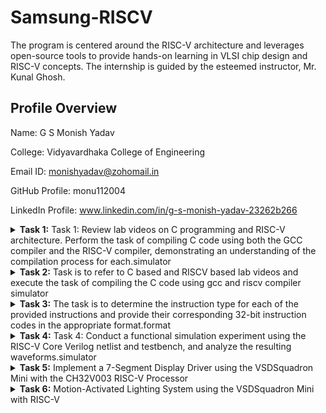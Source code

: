 # Samsung-RISCV
The program is centered around the RISC-V architecture and leverages open-source tools to provide hands-on learning in VLSI chip design and RISC-V concepts. The internship is guided by the esteemed instructor, Mr. Kunal Ghosh.

## Profile Overview

Name: G S Monish Yadav

College: Vidyavardhaka College of Engineering

Email ID: monishyadav@zohomail.in

GitHub Profile: monu112004

LinkedIn Profile: www.linkedin.com/in/g-s-monish-yadav-23262b266

<details>
<summary><b>Task 1:</b> Task 1: Review lab videos on C programming and RISC-V architecture. Perform the task of compiling C code using both the GCC compiler and the RISC-V compiler, demonstrating an understanding of the compilation process for each.simulator</summary>   
<br>

## C and RISC-V Based Labs

This repository demonstrates the processes involved in compiling C programs and generating assembly code using both a standard GCC compiler and a RISC-V GCC compiler. It includes comprehensive steps and explanations to guide users through each stage of the compilation and debugging workflow.

## C Language-Based Lab

### Steps to Compile a .c File on Your Machine:

1. Open the bash terminal and navigate to the directory where you want to create your file.
2. Use the following command to create and edit a new .c file:
   ```sh
   gedit sum_1ton.c
![3](https://github.com/user-attachments/assets/0e762cb5-cbdf-495e-aaec-0dea9aae3aa1)

### Steps to Compile a .c File on Your Machine:
 ```sh
 gcc sum_1ton.c
 ./a.out
 # Compilation and execution complete.
 ```
![2](https://github.com/user-attachments/assets/5712cf49-d372-467e-9ace-425a3741b7b4)
## RISC-V Based Lab

### Steps to Compile Using RISC-V GCC Compiler:
1. Ensure the RISC-V GCC compiler is installed and accessible on your system.
2. Verify the .c file contents using the cat command:
``` sh
cat sum_1ton.c
```
3. Compile the C program for RISC-V architecture using:
``` sh
riscv64-unknown-elf-gcc -O1 -mabi=lp64 -march=rv64i -o sum_1ton.o sum_1ton.c
```
4. Disassemble the object file to view its assembly code using:
``` sh
riscv64-unknown-elf-objdump -d sum_1ton.o
```
5. Use /main in the terminal to locate the main function in the assembly output.
![4](https://github.com/user-attachments/assets/abbb078b-bee3-452d-9e04-0f0d61ba42bf)
### Explanation of Key Commands and Options: 
1. -mabi=lp64: Specifies the Application Binary Interface (ABI) for 64-bit integers, pointers, and long data types, suitable for 64-bit RISC-V architecture.

2. -march=rv64i: Indicates the 64-bit RISC-V base integer instruction set architecture.

3. -O1: Enables basic optimization for better performance without significantly increasing compilation time.

4. riscv64-unknown-elf-objdump: A tool for disassembling RISC-V binaries to examine the code structure and debug it effectively.
</details>

<details>   
<summary><b>Task 2:</b> Task is to refer to C based and RISCV based lab videos and execute the task of compiling the C code using gcc and riscv compiler simulator</summary>   
<br>
   
#  RISC-V ISA Simulation with SPIKE
This repository provides instructions for setting up and using SPIKE, a RISC-V ISA simulator, along with the Proxy Kernel (pk) for program execution. Follow the steps below to install the necessary tools, run simulations, and debug RISC-V programs effectively.

##  What is SPIKE?
SPIKE is an open-source RISC-V ISA simulator written in C++. It emulates a RISC-V core and cache system, enabling developers to test RISC-V programs without hardware. SPIKE supports running standalone programs as well as operating systems like Linux

## Testing the SPIKE Simulator
To validate the setup, compile and execute a sample program (sum_1ton.c) using both the GCC and RISC-V compilers.
### Using GCC Compiler:
``` sh
gcc product.c  
./a.out
```
![VirtualBox_vsdworkshop_13_01_2025_20_43_22](https://github.com/user-attachments/assets/e20f695b-6839-42d1-9f3f-7835fb7b8d7f)

### Using RISC-V Compiler:
``` sh
spike pk product.o
```
## Analyzing the Assembly Code
### Objdump Analysis:
Generate the assembly code with the following command:
``` sh
riscv64-unknown-elf-objdump -d sum_1ton.o | less
```
![VirtualBox_vsdworkshop_13_01_2025_20_43_47](https://github.com/user-attachments/assets/04a7db80-2d33-42ed-bafd-77a29c09d413)

### Debugging with SPIKE:
1. Open the debugger using the command:
``` sh
spike -d pk product.o
```
2. Perform debugging operations in the terminal.
   
## Optimization Levels
Snapshots of RISC-V objdump at different optimization levels (-O1 and -Ofast) provide insights into how compiler optimizations affect the generated assembly code. Use these options during compilation to analyze the differences:

-O1 Optimization

-Ofast Optimization

![VirtualBox_vsdworkshop_13_01_2025_20_42_05](https://github.com/user-attachments/assets/68908728-8b0a-405b-8b9c-19f3cc09741b) 

</details>
<details>
<summary><b>Task 3:</b> The task is to determine the instruction type for each of the provided instructions and provide their corresponding 32-bit instruction codes in the appropriate format.format</summary>

# Understanding RISC-V and Its Instruction Formats

## What is RISC-V?
RISC-V is an open-source Instruction Set Architecture (ISA) that enables developers to design processors tailored to specific applications. Based on Reduced Instruction Set Computer (RISC) principles, RISC-V represents the fifth generation of processors built on this concept. Its open and free nature means developers can utilize RISC-V without purchasing licenses, making it a compelling alternative to proprietary processor technologies.

## Instruction Formats in RISC-V
The instruction format of a processor defines how machine language instructions are structured for execution. These instructions are composed of binary data (0s and 1s), each segment providing details about data location and operations to be performed. In RISC-V, there are six primary instruction formats:

1. **R-format**
2. **I-format**
3. **S-format**
4. **B-format**
5. **U-format**
6. **J-format**
<img width="772" alt="instructions_types" src="https://github.com/user-attachments/assets/d6c2154d-57bb-44cc-a4a2-b5cd4480c46f" />

Let’s examine each format in detail.

---

### 1. R-type Instruction
R-type (Register-type) instructions operate on registers rather than memory locations. These are used for arithmetic and logical operations. Each instruction is 32 bits and divided into six fields:

#### Structure:

| Field Name | Size  | Description                            |
|------------|-------|----------------------------------------|
| Opcode     | 7 bits| Determines the instruction type        |
| rd         | 5 bits| Destination register                  |
| func3      | 3 bits| Specifies the type of operation       |
| rs1        | 5 bits| First source register                 |
| rs2        | 5 bits| Second source register                |
| func7      | 7 bits| Additional operation specification    |

#### Example: ADD r9, r2, r5
- **Operation:** Adds values in registers r2 and r5, storing the result in r9.
- **Field Breakdown:**

  - Opcode: `0110011`
  - rd (Destination): `r9` -> `01001`
  - rs1 (Source 1): `r2` -> `00010`
  - rs2 (Source 2): `r5` -> `00101`
  - func3: `000`
  - func7: `0000000`
- **32-bit Instruction:** `0000000_00101_00010_000_01001_0110011`


#### Example: XOR r10, r1, r4
- **Operation:** XOR operation between r1 and r4, result in r10.
- **Field Breakdown:**

  - Opcode: `0110011`
  - rd (Destination): `r10` -> `01010`
  - rs1 (Source 1): `r1` -> `00001`
  - rs2 (Source 2): `r4` -> `00100`
  - func3: `100`
  - func7: `0000000`
- **32-bit Instruction:** `0000000_00100_00001_100_01010_0110011`


#### Example: SLT r11, r2, r4
- **Operation:** Sets r11 to 1 if r2 < r4; otherwise, sets r11 to 0.
- **Field Breakdown:**

  - Opcode: `0110011`
  - rd (Destination): `r11` -> `01011`
  - rs1 (Source 1): `r2` -> `00010`
  - rs2 (Source 2): `r4` -> `00100`
  - func3: `010`
  - func7: `0000000`
- **32-bit Instruction:** `0000000_00100_00010_010_01011_0110011`

![r type](https://github.com/user-attachments/assets/d1be72f1-b550-44cb-8e39-7be69fa91379)

---

### 2. I-type Instruction
I-type (Immediate-type) instructions use a register and an immediate (constant) value. These are typically used for load and immediate operations.

#### Structure:

| Field Name | Size  | Description                            |
|------------|-------|----------------------------------------|
| Opcode     | 7 bits| Determines the instruction type        |
| rd         | 5 bits| Destination register                  |
| func3      | 3 bits| Specifies the type of operation       |
| rs1        | 5 bits| Source register                       |
| imm[11:0]  | 12 bits| Immediate value                      |

#### Example: ADDI r12, r4, 5
- **Operation:** Adds immediate value 5 to the value in r4 and stores it in r12.
- **Field Breakdown:**
  - Opcode: `0010011`
  - rd (Destination): `r12` -> `01100`
  - rs1 (Source): `r4` -> `00100`
  - imm[11:0] (Immediate): `000000000101`
  - func3: `000`
- **32-bit Instruction:** `000000000101_00100_000_01100_0010011`

![i type](https://github.com/user-attachments/assets/4aab8842-63ca-4953-afe9-c174affab3d2)

---

### 3. S-type Instruction
S-type (Store-type) instructions store register values into memory locations.

#### Structure:

| Field Name | Size  | Description                            |
|------------|-------|----------------------------------------|
| Opcode     | 7 bits| Determines the instruction type        |
| rs1        | 5 bits| Base address register                 |
| rs2        | 5 bits| Source register                       |
| imm[11:5]  | 7 bits| Upper immediate value                  |
| imm[4:0]   | 5 bits| Lower immediate value                  |
| func3      | 3 bits| Specifies the type of operation       |

#### Example: SW r3, 2(r1)
- **Operation:** Stores the value in r3 into the memory at the address `r1 + 2`.
- **Field Breakdown:**
  - Opcode: `0100011`
  - rs1 (Base Address): `r1` -> `00001`
  - rs2 (Source): `r3` -> `00011`
  - imm[11:5] (Upper Immediate): `0000000`
  - imm[4:0] (Lower Immediate): `00010`
  - func3: `010`
- **32-bit Instruction:** `0000000_00011_00001_010_00010_0100011`

![s type](https://github.com/user-attachments/assets/174deda1-19be-455b-90f1-05416c4132ef)

---

### 4. B-type Instruction
B-type (Branch-type) instructions handle branching based on conditions.

#### Structure:

| Field Name | Size  | Description                            |
|------------|-------|----------------------------------------|
| Opcode     | 7 bits| Determines the instruction type        |
| rs1        | 5 bits| Source register 1                      |
| rs2        | 5 bits| Source register 2                      |
| imm[12|10:5|4:1|11] | 13 bits| Branch offset                      |
| func3      | 3 bits| Specifies the condition for branching |

#### Example: BNE r0, r1, 20
- **Operation:** Branches to the address `PC + 20` if r0 is not equal to r1.
- **Field Breakdown:**
  - Opcode: `1100011`
  - rs1: `r0` -> `00000`
  - rs2: `r1` -> `00001`
  - imm[12|10:5|4:1|11]: `0000010100`
  - func3: `001`
- **32-bit Instruction:** `0000000_00001_00000_001_10100_1100011`

#### Example: BEQ r0, r0, 15
- **Operation:** Branches to the address `PC + 15` if r0 equals r0 (always true).
- **Field Breakdown:**
  - Opcode: `1100011`
  - rs1: `r0` -> `00000`
  - rs2: `r0` -> `00000`
  - imm[12|10:5|4:1|11]: `000001111`
  - func3: `000`
- **32-bit Instruction:** `0000000_00000_00000_000_01111_1100011`

![b type](https://github.com/user-attachments/assets/4be3dedf-fabc-4665-995b-0bdc9f8104c4)

---

### 5. U-type Instruction
U-type (Upper Immediate) instructions load immediate data into the destination register.

#### Structure:

| Field Name | Size  | Description                            |
|------------|-------|----------------------------------------|
| Opcode     | 7 bits| Determines the instruction type        |
| rd         | 5 bits| Destination register                  |
| imm[31:12] | 20 bits| Upper immediate value                  |

![u type](https://github.com/user-attachments/assets/84fdadcc-a99c-4d9c-a0d5-b3bb865f1983)

---

### 6. J-type Instruction
J-type (Jump-type) instructions implement jump operations, often used for loops.

#### Structure:

| Field Name | Size  | Description                            |
|------------|-------|----------------------------------------|
| Opcode     | 7 bits| Determines the instruction type        |
| rd         | 5 bits| Destination register                  |
| imm[20|10:1|11|19:12] | 20 bits| Jump offset                        |

![j type](https://github.com/user-attachments/assets/5dbe1d45-4357-4816-bd3f-9b7f74c9d31a)

---

# RISC-V 15 Unique Instructions and Their 32-Bit Machine Codes

This repository contains a list of 15 unique RISC-V instructions extracted from the assembly code along with their corresponding 32-bit instruction codes. These instructions cover different instruction formats, such as **U-type**, **I-type**, **J-type**, **B-type**, and **R-type**.

![ss](https://github.com/user-attachments/assets/d6bb46fa-4fb4-4bd7-9e02-eaa5399a9ece)


## List of Instructions

1. **`lui a0, 0x21` (Load Upper Immediate)**
   - **Opcode**: `0110111` (LUI)
   - **Format**: U-type
   - **Machine Code**: `0x00021537`
   - **Instruction Binary**: `00000000001000010001000000010011`

2. **`li a3, 50` (Load Immediate)**
   - **Opcode**: `0010011` (ADDI)
   - **Format**: I-type
   - **Machine Code**: `0x03200693`
   - **Instruction Binary**: `00000011001000000000011010010011`

3. **`li a2, 5` (Load Immediate)**
   - **Opcode**: `0010011` (ADDI)
   - **Format**: I-type
   - **Machine Code**: `0x00500613`
   - **Instruction Binary**: `00000000010100000000001110010011`

4. **`li a1, 10` (Load Immediate)**
   - **Opcode**: `0010011` (ADDI)
   - **Format**: I-type
   - **Machine Code**: `0x00a00593`
   - **Instruction Binary**: `00000000101000000000001110010011`

5. **`addi a0, a0, 352` (Add Immediate)**
   - **Opcode**: `0010011` (ADDI)
   - **Format**: I-type
   - **Machine Code**: `0x16050513`
   - **Instruction Binary**: `00000001011100010000000000010011`

6. **`j 103f4` (Jump)**
   - **Opcode**: `1101111` (JAL)
   - **Format**: J-type
   - **Machine Code**: `0x3300006f`
   - **Instruction Binary**: `00000000011000001100000001101111`

7. **`auipc a5, 0xffff0` (Add Upper Immediate to PC)**
   - **Opcode**: `0010111` (AUIPC)
   - **Format**: U-type
   - **Machine Code**: `0xffff0797`
   - **Instruction Binary**: `11111111111100000111000001111001`

8. **`addi a5, a5, -200` (Add Immediate)**
   - **Opcode**: `0010011` (ADDI)
   - **Format**: I-type
   - **Machine Code**: `0xf3878793`
   - **Instruction Binary**: `11111111111100000011111000010011`

9. **`beqz a5, 100e0` (Branch if Equal to Zero)**
   - **Opcode**: `1100011` (BEQ)
   - **Format**: B-type
   - **Machine Code**: `0x00078863`
   - **Instruction Binary**: `00000000000001011111000001100011`

10. **`ret` (Return)**
    - **Opcode**: `1101111` (JALR)
    - **Format**: I-type
    - **Machine Code**: `0x00008067`
    - **Instruction Binary**: `00000000000000000000000000001111`

11. **`jal ra, 102d4` (Jump and Link)**
    - **Opcode**: `1101111` (JAL)
    - **Format**: J-type
    - **Machine Code**: `0x1d4000ef`
    - **Instruction Binary**: `00000000001011010000000001101111`

12. **`auipc a0, 0x0` (Add Upper Immediate to PC)**
    - **Opcode**: `0010111` (AUIPC)
    - **Format**: U-type
    - **Machine Code**: `0x00000517`
    - **Instruction Binary**: `00000000000000000000000000111001`

13. **`addi a0, a0, 272` (Add Immediate)**
    - **Opcode**: `0010011` (ADDI)
    - **Format**: I-type
    - **Machine Code**: `0x11050513`
    - **Instruction Binary**: `00000001000001000000000000010011`

14. **`j 1019c` (Jump)**
    - **Opcode**: `1101111` (JAL)
    - **Format**: J-type
    - **Machine Code**: `0x0c00006f`
    - **Instruction Binary**: `00000000000011010000000001101111`

15. **`jal ra, 1019c` (Jump and Link)**
    - **Opcode**: `1101111` (JAL)
    - **Format**: J-type
    - **Machine Code**: `0x090000ef`
    - **Instruction Binary**: `00000000000011010000000001101111`
</details>

<details>
<summary><b>Task 4:</b> Task 4: Conduct a functional simulation experiment using the RISC-V Core Verilog netlist and testbench, and analyze the resulting waveforms.simulator</summary> 
<br>
   
# RISC-V Verilog Simulation

This repository contains Verilog code to simulate a simple RISC-V design. Follow the instructions below to simulate the design and generate waveforms.

---

## Prerequisites

Ensure the following tools are installed on your system:

1. **Icarus Verilog** - For compiling and simulating the Verilog code.
2. **GTKWave** - For viewing the waveform of the simulation.

---

## File Structure

The repository includes the following files:

- `iiitb_rv32i.v` - The main Verilog design file.
- `iiitb_rv32i_tb.v` - The testbench file for the design.
- `README.md` - This file.

---

## Simulation Steps

Follow these steps to run the simulation and view the waveform:

### 1. Clone the Repository

Clone the repository to your local system:
``` sh
git clone https://github.com/monu112004/samsung-riscv.git
cd samsung-riscv
```
### 2. Compile the Verilog Code   
``` sh
iverilog -o iiitb_rv32i_sim iiitb_rv32i.v iiitb_rv32i_tb.v
```
This will create an executable file named iiitb_rv32i_sim.
### 3. Run the Simulation
``` sh
./iiitb_rv32i_sim
```
### 4. View the Waveform
``` sh
gtkwave iiitb_rv32i.vcd
```
![image](https://github.com/user-attachments/assets/6e3d4a0a-baf4-44a7-b638-383239e5ee1d)

### Signal Analysis
The waveform includes the following key signals:

clk: The clock signal driving the design.

NPC [31:0]: The next program counter value.

WB_OUT [31:0]: The write-back output signal.

RN: A register or control signal (usage depends on your design).

#### Observations from the Waveform

The clk signal toggles periodically to synchronize the design.

The NPC value increments, indicating instruction execution.

The WB_OUT signal changes at specific intervals, corresponding to write-back operations.

The RN signal may represent a register value or an internal control flag.
</details>

<details>
<summary><b>Task 5:</b> Implement a 7-Segment Display Driver using the VSDSquadron Mini with the CH32V003 RISC-V Processor</summary> 
<br>

# 7-Segment Display Driver using VSDSquadron Mini

## Overview
This project integrates the CH32V003 RISC-V processor to develop a 7-segment LED display driver. The processor decodes numbers into their binary representation and controls the segments accordingly, automating the display process. The current setup manages a single 7-segment display, with plans to extend support for multiple displays.

## Components Required
- VSDSquadron Mini
- 7-segment display (Common Anode/Cathode)
- Breadboard
- Power supply
- Jumper wires
- Resistors

## Circuit Connection
- Connect the Common Anode/Cathode pin to VCC or GND via a resistor, depending on the display type.
- Wire the segment pins to the microcontroller as follows:

| SEVEN SEGMENT | RISC-V |
|--------------|--------|
| a           | PD0    |
| b           | PC0    |
| c           | PD2    |
| d           | PD3    |
| e           | PD4    |
| f           | PD5    |
| g           | PD6    |
| CA/CC       | VCC/GND |

![ckt_diag](https://github.com/user-attachments/assets/6f18c52c-88c6-477e-ae14-f5aac9cff178)

## Code Uploaded on the Board

```c
#include <ch32v00x.h>
#include <debug.h>

#define a GPIO_Pin_0
#define b GPIO_Pin_1
#define c GPIO_Pin_2
#define d GPIO_Pin_3
#define e GPIO_Pin_4
#define f GPIO_Pin_5
#define g GPIO_Pin_6

int outar[] = {0, 0, 0, 0, 0, 0, 0};
int out[] = {126, 48, 109, 121, 51, 91, 95, 112, 127, 123, 119, 31, 78, 61, 79, 71};

void GPIO_Config(void);
void assign(int);

void GPIO_Config(void) {
    GPIO_InitTypeDef GPIO_InitStructure = {0};
    RCC_APB2PeriphClockCmd(RCC_APB2Periph_GPIOD, ENABLE);
    RCC_APB2PeriphClockCmd(RCC_APB2Periph_GPIOC, ENABLE);
    GPIO_InitStructure.GPIO_Pin = a;
    GPIO_InitStructure.GPIO_Mode = GPIO_Mode_Out_PP;
    GPIO_InitStructure.GPIO_Speed = GPIO_Speed_50MHz;
    GPIO_Init(GPIOD, &GPIO_InitStructure);
    GPIO_InitStructure.GPIO_Pin = b;
    GPIO_Init(GPIOC, &GPIO_InitStructure);
    GPIO_InitStructure.GPIO_Pin = c;
    GPIO_Init(GPIOD, &GPIO_InitStructure);
    GPIO_InitStructure.GPIO_Pin = d;
    GPIO_Init(GPIOD, &GPIO_InitStructure);
    GPIO_InitStructure.GPIO_Pin = e;
    GPIO_Init(GPIOD, &GPIO_InitStructure);
    GPIO_InitStructure.GPIO_Pin = f;
    GPIO_Init(GPIOD, &GPIO_InitStructure);
    GPIO_InitStructure.GPIO_Pin = g;
    GPIO_Init(GPIOD, &GPIO_InitStructure);
}

int main() {
    Delay_Init();
    GPIO_Config();
    while (1) {
        for (int i = 0; i < 16; i++) {
            assign(i);
            GPIO_WriteBit(GPIOD, a, outar[6] ? SET : RESET);
            GPIO_WriteBit(GPIOC, b, outar[5] ? SET : RESET);
            GPIO_WriteBit(GPIOD, c, outar[4] ? SET : RESET);
            GPIO_WriteBit(GPIOD, d, outar[3] ? SET : RESET);
            GPIO_WriteBit(GPIOD, e, outar[2] ? SET : RESET);
            GPIO_WriteBit(GPIOD, f, outar[1] ? SET : RESET);
            GPIO_WriteBit(GPIOD, g, outar[0] ? SET : RESET);
            Delay_Ms(5000);
        }
    }
}

void assign(int num) {
    int mask = 1;
    for (int i = 0; i < 7; i++) {
        outar[i] = (mask & out[num]) ? 1 : 0;
        mask = mask << 1;
    }
}
```
</details>

<details>
<summary> <b>Task 6:</b> Motion-Activated Lighting System using the VSDSquadron Mini with RISC-V</summary> 
<br>

## Project Implementation  

### Steps for Deployment:  
1. **Hardware Configuration:**  
   - Connect the **IR sensor** to the appropriate GPIO pins.  
   - Attach an **LED** for motion indication.  
   - Utilize a **breadboard** to arrange the circuit neatly.  

2. **Firmware Development:**  
   - Develop **C-based firmware** to monitor IR sensor input.  
   - Set GPIO pins for input (sensor) and output (LED).  
   - Program logic to **flash the LED thrice** upon motion detection.  
   - Keep the LED **inactive** while movement continues.  
   - Turn the LED **on** after a delay when no movement is sensed.  

3. **Compiling & Flashing:**  
   - Use a **RISC-V toolchain** to compile the firmware.  
   - Upload the program onto the **VSDSquadron Mini** board.  

4. **Testing & Troubleshooting:**  
   - Validate performance under various lighting conditions.  
   - Adjust IR sensor sensitivity if required.  

### Expected Functionality:  
- When movement is detected, the LED **blinks three times** before turning off.  
- If no motion is detected, the LED **remains on**.  

This setup ensures **efficient lighting automation**, **hands-free operation**, and **enhanced security** for diverse applications.  

---

## Code Implementation  
```c
#include <ch32v00x.h>
#include <debug.h>

void GPIO_Config(void)
{
    GPIO_InitTypeDef GPIO_InitStructure = {0};
    RCC_APB2PeriphClockCmd(RCC_APB2Periph_GPIOD, ENABLE);
    
    GPIO_InitStructure.GPIO_Pin = GPIO_Pin_4;
    GPIO_InitStructure.GPIO_Mode = GPIO_Mode_IPU;
    GPIO_Init(GPIOD, &GPIO_InitStructure);
    
    GPIO_InitStructure.GPIO_Pin = GPIO_Pin_6;
    GPIO_InitStructure.GPIO_Mode = GPIO_Mode_Out_PP;
    GPIO_InitStructure.GPIO_Speed = GPIO_Speed_50MHz;
    GPIO_Init(GPIOD, &GPIO_InitStructure);
}

int main(void)
{
    uint8_t IR = 0;
    uint8_t set = 1;
    uint8_t reset = 0;
    uint8_t a = 0;
    
    NVIC_PriorityGroupConfig(NVIC_PriorityGroup_2);
    SystemCoreClockUpdate();
    Delay_Init();
    GPIO_Config();
    
    while (1)
    {
        IR = GPIO_ReadInputDataBit(GPIOD, GPIO_Pin_4);
        if (IR == 1)
        {
            for (a = 0; a < 3; a++)
            {
                GPIO_WriteBit(GPIOD, GPIO_Pin_6, set);
                Delay_Ms(200);
                GPIO_WriteBit(GPIOD, GPIO_Pin_6, reset);
                Delay_Ms(100);
            }
        }
    }
}
```
